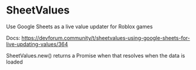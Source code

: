 # SheetValues
Use Google Sheets as a live value updater for Roblox games

Docs: https://devforum.community/t/sheetvalues-using-google-sheets-for-live-updating-values/364

SheetValues.new() returns a Promise when that resolves when the data is loaded
